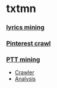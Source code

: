 # txtmn
### [lyrics mining](./lyrics_mining/)
### [Pinterest crawl](./pinterest_crawl/)
### [PTT mining](./ptt_mining/)
* [Crawler](./ptt_mining/crawler)
* [Analysis](./ptt_mining/analysis/)
